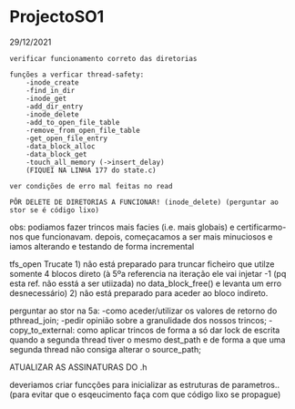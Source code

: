 # ProjectoSO1
29/12/2021

    verificar funcionamento correto das diretorias

    funções a verficar thread-safety:
        -inode_create
        -find_in_dir
        -inode_get
        -add_dir_entry
        -inode_delete
        -add_to_open_file_table
        -remove_from_open_file_table
        -get_open_file_entry
        -data_block_alloc
        -data_block_get
        -touch_all_memory (->insert_delay)
        (FIQUEI NA LINHA 177 do state.c)

    ver condições de erro mal feitas no read

    PÔR DELETE DE DIRETORIAS A FUNCIONAR! (inode_delete) (perguntar ao stor se é código lixo)


obs: podiamos fazer trincos mais facies (i.e. mais globais) e certificarmo-nos que funcionavam. depois, começacamos a ser mais minuciosos e iamos alterando e testando de forma incremental


tfs_open Trucate
    1) não está preparado para truncar ficheiro que utilze somente 4 blocos direto (à 5ºa referencia na iteração ele vai injetar -1 (pq esta ref. não esstá a ser utiizada) no data_block_free() e levanta um erro desnecessário)
    2) não está preparado para aceder ao bloco indireto.


perguntar ao stor na 5a: 
    -como aceder/utilizar os valores de retorno do pthread_join;
    -pedir opinião sobre a granulidade dos nossos trincos;
    -copy_to_external: como aplicar trincos de forma a só dar lock de escrita quando a segunda thread tiver o mesmo dest_path e de forma a que uma segunda thread não consiga alterar o source_path;
    

ATUALIZAR AS ASSINATURAS DO .h

deveriamos criar funcções para inicializar as estruturas de parametros.. (para evitar que o esqeucimento faça com que código lixo se propague)